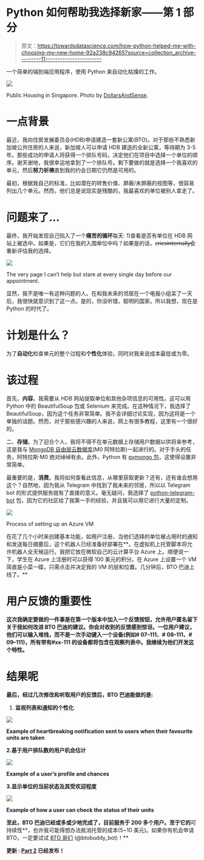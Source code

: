 # Python 如何帮助我选择新家——第 1 部分

> 原文：<https://towardsdatascience.com/how-python-helped-me-with-choosing-my-new-home-92a238c94265?source=collection_archive---------11----------------------->

一个简单的端到端应用程序，使用 Python 来自动化枯燥的工作。

![](img/6352a4dc3d096abd49f571497bf67475.png)

Public Housing in Singapore. Photo by [DollarsAndSense](https://dollarsandsense.sg).

# 一点背景

最近，我向住房发展委员会(HDB)申请建造一套新公寓(BTO)。对于那些不熟悉新加坡公共住房的人来说，新加坡人可以申请 HDB 建造的全新公寓，等待期为 3-5 年。那些成功的申请人将获得一个排队号码，决定他们在项目中选择一个单位的顺序。谢天谢地，我很幸运地拿到了一个排队号。剩下要做的就是选择一个我喜欢的单元，然后**努力祈祷**直到我的约会日期它仍然是可用的。

最初，根据我自己的标准，比如潜在的转售价值、屏蔽/未屏蔽的视图等，很容易列出几个单元。然而，他们总是说现实是残酷的，我最喜欢的单位被别人拿走了。

# 问题来了…

最终，我开始发现自己陷入了一个**痛苦的循环**每天:
1)查看是否有单位在 HDB 网站上被选中。如果是，它们在我的入围单位中吗？如果是的话，c̶r̶i̶e̶s̶̶i̶n̶t̶e̶r̶n̶a̶l̶l̶y̶会重新评估我的选择。

![](img/a2602215f81c660f9f89265356053b61.png)

The very page I can’t help but stare at every single day before our appointment.

显然，我不是唯一有这种问题的人。在和我未来的邻居在一个电报小组呆了一天后，我很快就意识到了这一点。是的，你没听错，聪明的国家。所以我想，现在是 Python 的时代了。

# 计划是什么？

为了**自动化**检查单元的整个过程和**个性化**体验，同时对我来说成本最低或为零。

# 该过程

首先，**内容**。我需要从 HDB 网站提取单位和其他杂项信息的可用性。这可以用 Python 中的 BeautifulSoup 包或 Selenium 来完成。在这种情况下，我选择了 BeautifulSoup，因为这个任务非常简单。我不会详细讨论实现，因为这将是一个单独的话题。然而，对于那些感兴趣的人来说，网上有很多教程，这里有一个很好的。

二、**存储**。为了迎合个人，我将不得不在单元数据上存储用户数据以供将来参考，这是我与 [MongoDB 自由层云数据库](https://www.mongodb.com/)(M0 阿特拉斯)一起进行的。对于手头的任务，阿特拉斯·M0 绝对绰绰有余。此外，Python 有 [pymongo 包](https://api.mongodb.com/python/current/)，这使得设置非常简单。

最重要的是，**消费**。我将如何查看此信息，从哪里获取更新？还有，还有谁会想用这个？自然地，因为我从 Telegram 中找到了我未来的邻居，所以以 Telegram bot 的形式提供服务就有了直接的意义。毫无疑问，我选择了 [python-telegram-bot](https://github.com/python-telegram-bot/python-telegram-bot) 包，因为它的社区给了我第一手的经验，并且我可以用它进行大量的定制。

![](img/c8beacfd99c660a0a9056bb315934766.png)

Process of setting up an Azure VM

在花了几个小时来创建基本功能，如用户注册，当他们选择的单位被占用时的通知和发送每日摘要后，这个机器人已经准备好部署在**。在虚拟机上托管脚本将允许机器人全天候运行。我把它放在微软自己的云计算平台 Azure 上。顺便说一下，学生在 Azure 上注册时可以获得 100 美元的积分。在 Azure 上设置一个 VM 简直是小菜一碟，只需点击并决定我的 VM 的层和位置。几分钟后，BTO·巴迪上线了。**

# **用户反馈的重要性**

**这次我确定要做的一件事是在第一个版本中加入一个反馈按钮，允许用户匿名留下关于我如何改进 BTO 巴迪的建议。你会对收到的反馈感到惊讶。一位用户建议，他们可以输入堆栈，而不是一次手动键入一个设备(例如# 07–111、# 08–111、# 09–111)，所有带有#xx-111 的设备都将包含在观察列表中。我继续为他们开发这个特性。**

# **结果呢**

**最后，经过几次修改和听取用户的反馈后，BTO 巴迪能做的是:**

1.  **监视列表和通知的个性化**

**![](img/897443a208d8c7d11506dd62aebedca1.png)**

**Example of heartbreaking notification sent to users when their favourite units are taken**

**2.基于用户排队数的用户机会估计**

**![](img/db181168d8fe077df3120956ad41977b.png)**

**Example of a user’s profile and chances**

**3.显示单位的当前状态及其受欢迎程度**

**![](img/fdbdb2710999ad414fa565efce607b21.png)**

**Example of how a user can check the status of their units**

**至此，BTO 巴迪已经或多或少地完成了，目前服务于 200 多个用户。至于它的**可持续性**，也许我可能得想办法抵消托管的成本(5~10 美元)。如果你有机会申请 BTO，一定要试试 [BTO 哥们](http://t.me/btobuddy_bot) (@btobuddy_bot)！**

****更新** : [Part 2](https://link.medium.com/0x26bDDeT0) 已经发布！**
